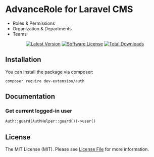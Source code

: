 # AdvanceRole for Laravel CMS

- Roles & Permissions
- Organization & Departments
- Teams

<p align="center">
    <a href="https://packagist.org/packages/vswb/advanced-role"><img src="https://img.shields.io/packagist/v/vswb/advanced-role.svg?style=flat-square" alt="Latest Version"></a>
    <a href="/LICENSE"><img src="https://img.shields.io/badge/license-MIT-brightgreen.svg?style=flat-square" alt="Software License"></a>
    <a href="https://packagist.org/packages/vswb/advanced-role"><img src="https://img.shields.io/packagist/dt/vswb/advanced-role.svg?style=flat-square" alt="Total Downloads"></a>
</p>

## Installation

You can install the package via composer:

```shell
composer require dev-extension/auth
```

## Documentation

### Get current logged-in user

```php
Auth::guard(AuthHelper::guard())->user()
```

## License

The MIT License (MIT). Please see [License File](LICENSE) for more information.


